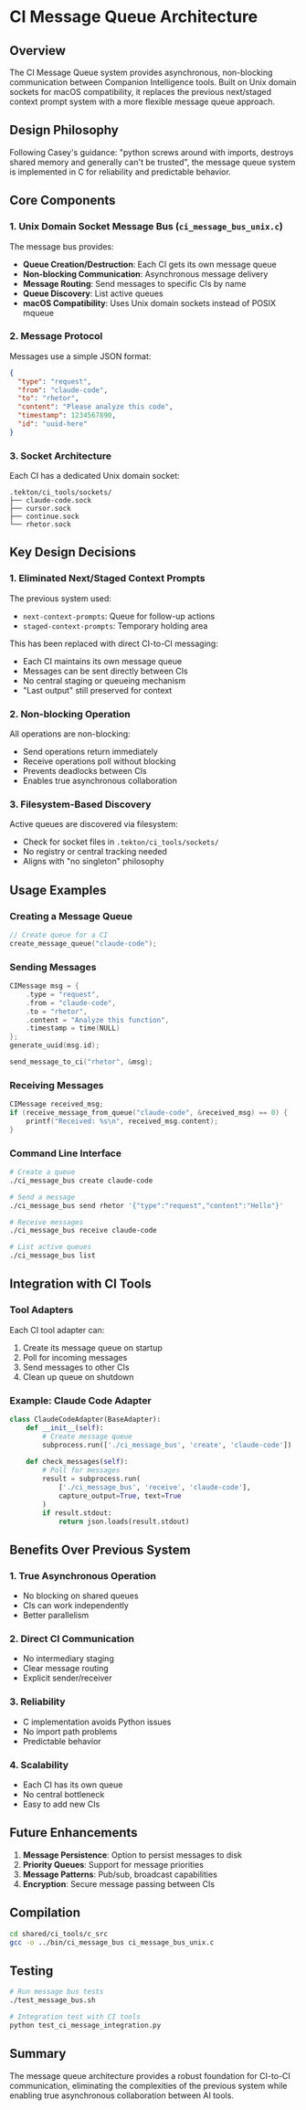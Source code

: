 # CI Message Queue Architecture

## Overview

The CI Message Queue system provides asynchronous, non-blocking communication between Companion Intelligence tools. Built on Unix domain sockets for macOS compatibility, it replaces the previous next/staged context prompt system with a more flexible message queue approach.

## Design Philosophy

Following Casey's guidance: "python screws around with imports, destroys shared memory and generally can't be trusted", the message queue system is implemented in C for reliability and predictable behavior.

## Core Components

### 1. Unix Domain Socket Message Bus (`ci_message_bus_unix.c`)

The message bus provides:
- **Queue Creation/Destruction**: Each CI gets its own message queue
- **Non-blocking Communication**: Asynchronous message delivery
- **Message Routing**: Send messages to specific CIs by name
- **Queue Discovery**: List active queues
- **macOS Compatibility**: Uses Unix domain sockets instead of POSIX mqueue

### 2. Message Protocol

Messages use a simple JSON format:
```json
{
  "type": "request",
  "from": "claude-code",
  "to": "rhetor",
  "content": "Please analyze this code",
  "timestamp": 1234567890,
  "id": "uuid-here"
}
```

### 3. Socket Architecture

Each CI has a dedicated Unix domain socket:
```
.tekton/ci_tools/sockets/
├── claude-code.sock
├── cursor.sock
├── continue.sock
└── rhetor.sock
```

## Key Design Decisions

### 1. Eliminated Next/Staged Context Prompts

The previous system used:
- `next-context-prompts`: Queue for follow-up actions
- `staged-context-prompts`: Temporary holding area

This has been replaced with direct CI-to-CI messaging:
- Each CI maintains its own message queue
- Messages can be sent directly between CIs
- No central staging or queueing mechanism
- "Last output" still preserved for context

### 2. Non-blocking Operation

All operations are non-blocking:
- Send operations return immediately
- Receive operations poll without blocking
- Prevents deadlocks between CIs
- Enables true asynchronous collaboration

### 3. Filesystem-Based Discovery

Active queues are discovered via filesystem:
- Check for socket files in `.tekton/ci_tools/sockets/`
- No registry or central tracking needed
- Aligns with "no singleton" philosophy

## Usage Examples

### Creating a Message Queue

```c
// Create queue for a CI
create_message_queue("claude-code");
```

### Sending Messages

```c
CIMessage msg = {
    .type = "request",
    .from = "claude-code",
    .to = "rhetor",
    .content = "Analyze this function",
    .timestamp = time(NULL)
};
generate_uuid(msg.id);

send_message_to_ci("rhetor", &msg);
```

### Receiving Messages

```c
CIMessage received_msg;
if (receive_message_from_queue("claude-code", &received_msg) == 0) {
    printf("Received: %s\n", received_msg.content);
}
```

### Command Line Interface

```bash
# Create a queue
./ci_message_bus create claude-code

# Send a message
./ci_message_bus send rhetor '{"type":"request","content":"Hello"}'

# Receive messages
./ci_message_bus receive claude-code

# List active queues
./ci_message_bus list
```

## Integration with CI Tools

### Tool Adapters

Each CI tool adapter can:
1. Create its message queue on startup
2. Poll for incoming messages
3. Send messages to other CIs
4. Clean up queue on shutdown

### Example: Claude Code Adapter

```python
class ClaudeCodeAdapter(BaseAdapter):
    def __init__(self):
        # Create message queue
        subprocess.run(['./ci_message_bus', 'create', 'claude-code'])
        
    def check_messages(self):
        # Poll for messages
        result = subprocess.run(
            ['./ci_message_bus', 'receive', 'claude-code'],
            capture_output=True, text=True
        )
        if result.stdout:
            return json.loads(result.stdout)
```

## Benefits Over Previous System

### 1. True Asynchronous Operation
- No blocking on shared queues
- CIs can work independently
- Better parallelism

### 2. Direct CI Communication
- No intermediary staging
- Clear message routing
- Explicit sender/receiver

### 3. Reliability
- C implementation avoids Python issues
- No import path problems
- Predictable behavior

### 4. Scalability
- Each CI has its own queue
- No central bottleneck
- Easy to add new CIs

## Future Enhancements

1. **Message Persistence**: Option to persist messages to disk
2. **Priority Queues**: Support for message priorities
3. **Message Patterns**: Pub/sub, broadcast capabilities
4. **Encryption**: Secure message passing between CIs

## Compilation

```bash
cd shared/ci_tools/c_src
gcc -o ../bin/ci_message_bus ci_message_bus_unix.c
```

## Testing

```bash
# Run message bus tests
./test_message_bus.sh

# Integration test with CI tools
python test_ci_message_integration.py
```

## Summary

The message queue architecture provides a robust foundation for CI-to-CI communication, eliminating the complexities of the previous system while enabling true asynchronous collaboration between AI tools.